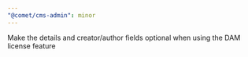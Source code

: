 ```yaml
---
"@comet/cms-admin": minor
---
```


Make the details and creator/author fields optional when using the DAM license feature
